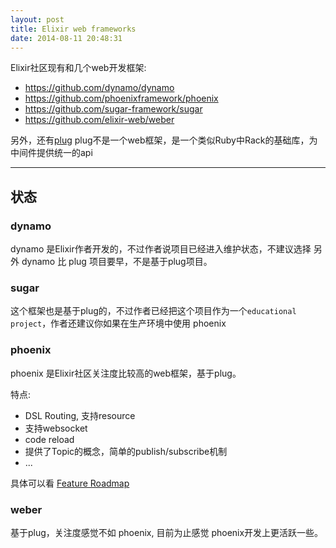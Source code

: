 ```yaml
---
layout: post
title: Elixir web frameworks
date: 2014-08-11 20:48:31
---
```


Elixir社区现有和几个web开发框架:

* https://github.com/dynamo/dynamo
* https://github.com/phoenixframework/phoenix
* https://github.com/sugar-framework/sugar
* https://github.com/elixir-web/weber

另外，还有[plug](https://github.com/elixir-lang/plug) 
plug不是一个web框架，是一个类似Ruby中Rack的基础库，为中间件提供统一的api


---

## 状态

### dynamo 

dynamo 是Elixir作者开发的，不过作者说项目已经进入维护状态，不建议选择
另外 dynamo 比 plug 项目要早，不是基于plug项目。

### sugar

这个框架也是基于plug的，不过作者已经把这个项目作为一个`educational project`，作者还建议你如果在生产环境中使用 phoenix

### phoenix

phoenix 是Elixir社区关注度比较高的web框架，基于plug。

特点: 
* DSL Routing, 支持resource
* 支持websocket
* code reload
* 提供了Topic的概念，简单的publish/subscribe机制
* ...

具体可以看 [Feature Roadmap](https://github.com/phoenixframework/phoenix#feature-roadmap)


### weber

基于plug，关注度感觉不如 phoenix, 目前为止感觉 phoenix开发上更活跃一些。


